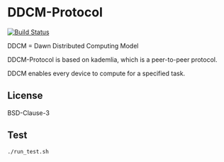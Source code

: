 # DDCM-Protocol

[![Build Status](https://travis-ci.org/SkyZH/ddcm-protocol.svg)](https://travis-ci.org/SkyZH/ddcm-protocol)

DDCM = Dawn Distributed Computing Model

DDCM-Protocol is based on kademlia, which is a peer-to-peer protocol.

DDCM enables every device to compute for a specified task.

## License

BSD-Clause-3

## Test

    ./run_test.sh
